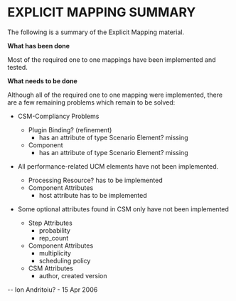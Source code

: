 # EXPLICIT MAPPING SUMMARY

The following is a summary of the Explicit Mapping material.

**What has been done**

Most of the required one to one mappings have been implemented and tested.

**What needs to be done**

Although all of the required one to one mapping were implemented, there are a few remaining problems which remain to be solved:

  -  CSM-Compliancy Problems
       - Plugin Binding? (refinement)
          -  has an attribute of type Scenario Element? missing 
       - Component
          -  has an attribute of type Scenario Element? missing 

  -  All performance-related UCM elements have not been implemented.
       - Processing Resource? has to be implemented
       - Component Attributes
           - host attribute has to be implemented 

  -  Some optional attributes found in CSM only have not been implemented
       - Step Attributes
           - probability
           - rep_count 
       - Component Attributes
           - multiplicity
           - scheduling policy 
       - CSM Attributes
           - author, created version 

-- Ion Andritoiu? - 15 Apr 2006 